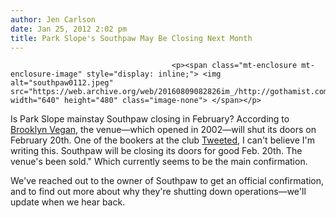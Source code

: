 ```yaml
---
author: Jen Carlson
date: Jan 25, 2012 2:02 pm
title: Park Slope's Southpaw May Be Closing Next Month
---
```


	
										<p><span class="mt-enclosure mt-enclosure-image" style="display: inline;"> <img alt="southpaw0112.jpeg" src="https://web.archive.org/web/20160809082826im_/http://gothamist.com/attachments/arts_jen/southpaw0112.jpeg" width="640" height="480" class="image-none"> </span></p>

<p>Is Park Slope mainstay Southpaw closing in February? According to <a href="https://web.archive.org/web/20160809082826/http://www.brooklynvegan.com/archives/2012/01/southpaw_closin.html">Brooklyn Vegan</a>, the venue&#x2014;which opened in 2002&#x2014;will shut its doors on February 20th. One of the bookers at the club <a href="https://web.archive.org/web/20160809082826/https://twitter.com/#!/u90soccer/status/162205912919056386">Tweeted</a>, I can&apos;t believe I&apos;m writing this. Southpaw will be closing its doors for good Feb. 20th. The venue&apos;s been sold.&quot; Which currently seems to be the main confirmation.</p>

<p>We&apos;ve reached out to the owner of Southpaw to get an official confirmation, and to find out more about why they&apos;re shutting down operations&#x2014;we&apos;ll update when we hear back.</p>					
										
									
				